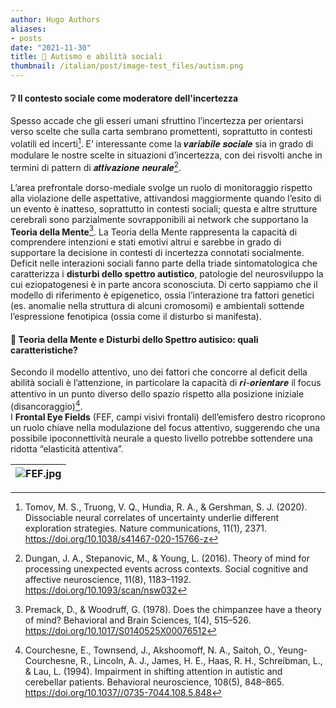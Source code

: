 ```yaml
---
author: Hugo Authors
aliases:
- posts
date: "2021-11-30"
title: 🤝 Autismo e abilità sociali 
thumbnail: /italian/post/image-test_files/autism.png
---
```


<h4><strong>❔ Il contesto sociale come moderatore dell'incertezza</strong></h4>

Spesso accade che gli esseri umani sfruttino l’incertezza per orientarsi verso scelte che sulla carta sembrano promettenti, soprattutto in contesti volatili ed incerti[^1].
E’ interessante come la 𝒗𝒂𝒓𝒊𝒂𝒃𝒊𝒍𝒆 𝒔𝒐𝒄𝒊𝒂𝒍𝒆 sia in grado di modulare le nostre scelte in situazioni d’incertezza, con dei risvolti anche in termini di pattern di 𝒂𝒕𝒕𝒊𝒗𝒂𝒛𝒊𝒐𝒏𝒆 𝒏𝒆𝒖𝒓𝒂𝒍𝒆[^2].

L’area prefrontale dorso-mediale svolge un ruolo di monitoraggio rispetto alla violazione delle aspettative, attivandosi maggiormente quando l’esito di un evento è inatteso, soprattutto in contesti sociali; questa e altre strutture cerebrali sono parzialmente sovrapponibili ai network che supportano la **Teoria della Mente**[^3].
La Teoria della Mente rappresenta la capacità di comprendere intenzioni e stati emotivi altrui e sarebbe in grado di supportare la decisione in contesti di incertezza connotati socialmente.
Deficit nelle interazioni sociali fanno parte della triade sintomatologica che caratterizza i **disturbi dello spettro autistico**, patologie del neurosviluppo la cui eziopatogenesi è in parte ancora sconosciuta. Di certo sappiamo che il modello di riferimento è epigenetico, ossia l’interazione tra fattori genetici (es. anomalie nella struttura di alcuni cromosomi) e ambientali sottende l’espressione fenotipica (ossia come il disturbo si manifesta).

<h4><strong>👀 Teoria della Mente e Disturbi dello Spettro autisico: quali caratteristiche?</strong></h4>

 Secondo il modello attentivo, uno dei fattori che concorre al deficit della abilità sociali è l’attenzione, in particolare la capacità di 𝒓𝒊-𝒐𝒓𝒊𝒆𝒏𝒕𝒂𝒓𝒆 il focus attentivo in un punto diverso dello spazio rispetto alla posizione iniziale (disancoraggio)[^4].  
I **Frontal Eye Fields** (FEF, campi visivi frontali) dell’emisfero destro ricoprono un ruolo chiave nella modulazione del focus attentivo, suggerendo che una possibile ipoconnettività neurale a questo livello potrebbe sottendere una ridotta “elasticità attentiva”.

| ![FEF.jpg](/italian/post/image-test_files/brainASD.png) | 
|:--:| 

[^1]:Tomov, M. S., Truong, V. Q., Hundia, R. A., & Gershman, S. J. (2020). Dissociable neural correlates of uncertainty underlie different exploration strategies. Nature communications, 11(1), 2371. https://doi.org/10.1038/s41467-020-15766-z

[^2]:Dungan, J. A., Stepanovic, M., & Young, L. (2016). Theory of mind for processing unexpected events across contexts. Social cognitive and affective neuroscience, 11(8), 1183–1192. https://doi.org/10.1093/scan/nsw032

[^3]:Premack, D., & Woodruff, G. (1978). Does the chimpanzee have a theory of mind? Behavioral and Brain Sciences, 1(4), 515–526. https://doi.org/10.1017/S0140525X00076512

[^4]:Courchesne, E., Townsend, J., Akshoomoff, N. A., Saitoh, O., Yeung-Courchesne, R., Lincoln, A. J., James, H. E., Haas, R. H., Schreibman, L., & Lau, L. (1994). Impairment in shifting attention in autistic and cerebellar patients. Behavioral neuroscience, 108(5), 848–865. https://doi.org/10.1037//0735-7044.108.5.848